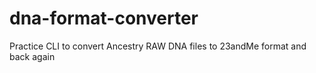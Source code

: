 # dna-format-converter
Practice CLI to convert Ancestry RAW DNA files to 23andMe format and back again

